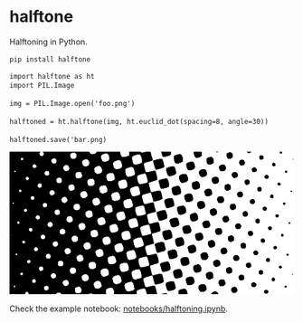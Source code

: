 # halftone

Halftoning in Python.

```shell
pip install halftone
```

```
import halftone as ht
import PIL.Image

img = PIL.Image.open('foo.png')

halftoned = ht.halftone(img, ht.euclid_dot(spacing=8, angle=30))

halftoned.save('bar.png)
```

<img src="examples/gradient_halftone.png">

Check the example notebook: [notebooks/halftoning.ipynb]([notebook/halftoning.ipynb]).
